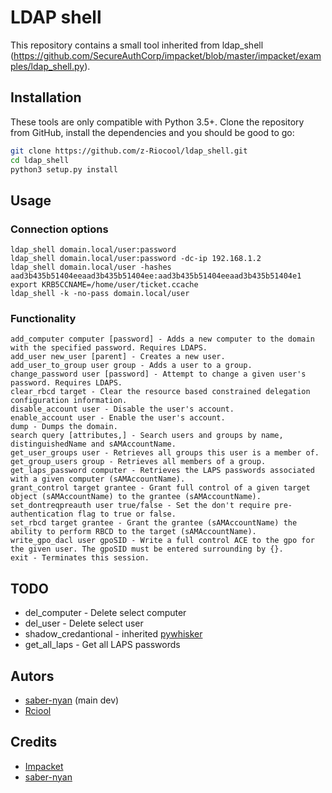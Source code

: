 # LDAP shell
This repository contains a small tool inherited from ldap_shell (https://github.com/SecureAuthCorp/impacket/blob/master/impacket/examples/ldap_shell.py).


## Installation
These tools are only compatible with Python 3.5+. Clone the repository from GitHub, install the dependencies and you should be good to go:

```bash
git clone https://github.com/z-Riocool/ldap_shell.git
cd ldap_shell
python3 setup.py install
```

## Usage
### Connection options
```
ldap_shell domain.local/user:password
ldap_shell domain.local/user:password -dc-ip 192.168.1.2
ldap_shell domain.local/user -hashes aad3b435b51404eeaad3b435b51404ee:aad3b435b51404eeaad3b435b51404e1
export KRB5CCNAME=/home/user/ticket.ccache
ldap_shell -k -no-pass domain.local/user
```
### Functionality
```
add_computer computer [password] - Adds a new computer to the domain with the specified password. Requires LDAPS.
add_user new_user [parent] - Creates a new user.
add_user_to_group user group - Adds a user to a group.
change_password user [password] - Attempt to change a given user's password. Requires LDAPS.
clear_rbcd target - Clear the resource based constrained delegation configuration information.
disable_account user - Disable the user's account.
enable_account user - Enable the user's account.
dump - Dumps the domain.
search query [attributes,] - Search users and groups by name, distinguishedName and sAMAccountName.
get_user_groups user - Retrieves all groups this user is a member of.
get_group_users group - Retrieves all members of a group.
get_laps_password computer - Retrieves the LAPS passwords associated with a given computer (sAMAccountName).
grant_control target grantee - Grant full control of a given target object (sAMAccountName) to the grantee (sAMAccountName).
set_dontreqpreauth user true/false - Set the don't require pre-authentication flag to true or false.
set_rbcd target grantee - Grant the grantee (sAMAccountName) the ability to perform RBCD to the target (sAMAccountName).
write_gpo_dacl user gpoSID - Write a full control ACE to the gpo for the given user. The gpoSID must be entered surrounding by {}.
exit - Terminates this session.
```
## TODO
* del_computer - Delete select computer
* del_user -  Delete select user
* shadow_credantional - inherited [pywhisker](https://github.com/ShutdownRepo/pywhisker)
* get_all_laps - Get all LAPS passwords

## Autors
* [saber-nyan](https://saber-nyan.com) (main dev)
* [Rciool](https://t.me/riocool)

## Credits
* [Impacket](https://github.com/SecureAuthCorp/impacket)
* [saber-nyan](https://saber-nyan.com)
